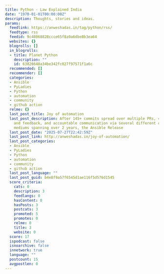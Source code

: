 ```yaml
---
title: Python - Law Explained India
date: "1970-01-01T00:00:00Z"
description: Thoughts, stories and ideas.
params:
  feedlink: https://anweshadas.in/tag/python/rss/
  feedtype: rss
  feedid: 9c48068828ccce65f8a9a6dbe8b3ea64
  websites: {}
  blogrolls: []
  in_blogrolls:
  - title: Planet Python
    description: ""
    id: 63826648a34be342fc027f97571f1a6c
  recommended: []
  recommender: []
  categories:
  - Ansible
  - PyLadies
  - Python
  - automation
  - community
  - github action
  relme: {}
  last_post_title: Joy of automation
  last_post_description: After 145+ commits spread over multiple PRs, 450+ conversations
    and feedback, and accountable communication via several different communication
    mediums spanning over 2 years, the Ansible Release
  last_post_date: "2025-07-27T22:42:59Z"
  last_post_link: http://anweshadas.in/joy-of-automation/
  last_post_categories:
  - Ansible
  - PyLadies
  - Python
  - automation
  - community
  - github action
  last_post_language: ""
  last_post_guid: b4e8f9a57f6545d1ae116f5d576d1545
  score_criteria:
    cats: 0
    description: 3
    feedlangs: 0
    hasContent: 0
    hasPosts: 3
    postcats: 3
    promoted: 5
    promotes: 0
    relme: 0
    title: 3
    website: 0
  score: 17
  ispodcast: false
  isnoarchive: false
  innetwork: true
  language: ""
  postcount: 15
  avgpostlen: 0
---
```


